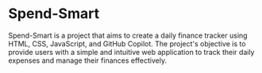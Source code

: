 # Spend-Smart
Spend-Smart is a project that aims to create a daily finance tracker using HTML, CSS, JavaScript, and GitHub Copilot. The project's objective is to provide users with a simple and intuitive web application to track their daily expenses and manage their finances effectively.
